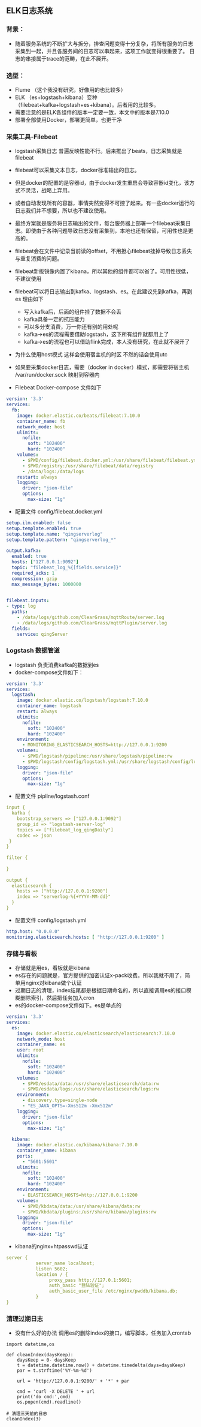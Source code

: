 ## ELK日志系统

### 背景：
- 随着服务系统的不断扩大与拆分，排查问题变得十分复杂，将所有服务的日志采集到一起，并且各服务间的日志可以串起来，这项工作就变得很重要了。
  日志的串接属于trace的范畴，在此不展开。

### 选型：
- Flume （这个我没有研究，好像用的也比较多）
- ELK （es+logstash+kibana）变种（filebeat+kafka+logstash+es+kibana）。后者用的比较多。
- 需要注意的是ELK各组件的版本一定要一致，本文中的版本是7.10.0
- 部署全部使用Docker，部署更简单，也更干净


### 采集工具-Filebeat
- logstash采集日志 普遍反映性能不行。后来推出了beats，日志采集就是filebeat
- filebeat可以采集文本日志，docker标准输出的日志。
- 但是docker的配置的是容器id，由于docker发生重启会导致容器id变化，该方式不灵活，战略上弃用。
- 或者自动发现所有的容器，事情突然变得不可控了起来。有一些docker运行的日志我们并不想要，所以也不建议使用。
- 最终方案就是服务将日志输出的文件，每台服务器上部署一个filebeat采集日志。即使由于各种问题导致日志没有采集到，本地也还有保留，可用性也是更高的。
- filebeat会在文件中记录当前读的offset，不用担心filebeat挂掉导致日志丢失与重复消费的问题。
- filebeat新版镜像内置了kibana，所以其他的组件都可以省了。可用性很低，不建议使用
- filebeat可以将日志输出到kafka、logstash、es。在此建议先到kafka，再到es 理由如下
    - 写入kafka后，后面的组件挂了数据不会丢
    - kafka具备一定的抗压能力
    - 可以多分支消费，万一你还有别的用处呢
    - kafka->es的流程需要借助logstash，这下所有组件就都用上了
    - kafka->es的流程也可以借助flink完成，本人没有研究，在此就不展开了

- 为什么使用host模式 这样会使用宿主机的时区 不然的话会使用utc
- 如果要采集docker日志，需要（docker in docker）模式，即需要将宿主机 /var/run/docker.sock 映射到容器内
- Filebeat Docker-compose 文件如下

```yaml
version: '3.3' 
services: 
  fb: 
    image: docker.elastic.co/beats/filebeat:7.10.0 
    container_name: fb 
    network_mode: host 
    ulimits: 
      nofile: 
        soft: "102400" 
        hard: "102400" 
    volumes: 
      - $PWD/config/filebeat.docker.yml:/usr/share/filebeat/filebeat.yml:ro 
      - $PWD/registry:/usr/share/filebeat/data/registry 
      - /data/logs:/data/logs 
    restart: always 
    logging: 
      driver: "json-file" 
      options: 
        max-size: "1g" 
```

- 配置文件 config/filebeat.docker.yml
```yaml
setup.ilm.enabled: false 
setup.template.enabled: true 
setup.template.name: "qingserverlog" 
setup.template.pattern: "qingserverlog_*" 
 
output.kafka: 
  enabled: true 
  hosts: ["127.0.0.1:9092"] 
  topic: "filebeat_log_%{[fields.service]}" 
  required_acks: 1 
  compression: gzip 
  max_message_bytes: 1000000 

  
filebeat.inputs: 
- type: log 
  paths: 
    - /data/logs/github.com/ClearGrass/mqttRoute/server.log 
    - /data/logs/github.com/ClearGrass/mqttPlugin/server.log 
  fields: 
    service: qingServer 
```

### Logstash 数据管道
- logstash 负责消费kafka的数据到es
- docker-compose文件如下：

```yaml
version: '3.3' 
services: 
  logstash: 
    image: docker.elastic.co/logstash/logstash:7.10.0 
    container_name: logstash 
    restart: always 
    ulimits: 
      nofile: 
        soft: "102400" 
        hard: "102400" 
    environment: 
      - MONITORING_ELASTICSEARCH_HOSTS=http://127.0.0.1:9200
    volumes: 
      - $PWD/logstash/pipeline:/usr/share/logstash/pipeline:rw 
      - $PWD/logstash/config/logstash.yml:/usr/share/logstash/config/logstash.yml:ro 
    logging: 
      driver: "json-file" 
      options: 
        max-size: "1g" 
```

- 配置文件 pipline/logstash.conf
```yaml
input { 
  kafka { 
    bootstrap_servers => ["127.0.0.1:9092"] 
    group_id => "logstash-server-log" 
    topics => ["filebeat_log_qingDaily"] 
    codec => json 
 } 
} 
 
filter { 
 
} 
 
output { 
  elasticsearch { 
    hosts => ["http://127.0.0.1:9200"] 
    index => "serverlog-%{+YYYY-MM-dd}" 
  } 
} 
```

- 配置文件 config/logstash.yml
```yaml
http.host: "0.0.0.0" 
monitoring.elasticsearch.hosts: [ "http://127.0.0.1:9200" ] 
```


### 存储与看板
- 存储就是用es，看板就是kibana
- es存在的问题就是，官方提供的加密认证x-pack收费。所以我就不用了，简单用nginx对kibana做个认证
- 过期日志的清理，index结尾都是根据日期命名的，所以直接调用es的接口模糊删除索引，然后把任务加入cron
- es的docker-compose文件如下。es是单点的

```yaml
version: '3.3' 
services: 
  es: 
    image: docker.elastic.co/elasticsearch/elasticsearch:7.10.0 
    network_mode: host 
    container_name: es 
    user: root 
    ulimits: 
      nofile: 
        soft: "102400" 
        hard: "102400" 
    volumes: 
      - $PWD/esdata/data:/usr/share/elasticsearch/data:rw 
      - $PWD/esdata/logs:/usr/share/elasticsearch/logs:rw 
    environment: 
      - discovery.type=single-node 
      - "ES_JAVA_OPTS=-Xms512m -Xmx512m" 
    logging: 
      driver: "json-file" 
      options: 
        max-size: "1g" 
 
  kibana: 
    image: docker.elastic.co/kibana/kibana:7.10.0 
    container_name: kibana 
    ports: 
      - "5601:5601" 
    ulimits: 
      nofile: 
        soft: "102400" 
        hard: "102400" 
    environment: 
      - ELASTICSEARCH_HOSTS=http://127.0.0.1:9200 
    volumes: 
      - $PWD/kbdata/data:/usr/share/kibana/data:rw 
      - $PWD/kbdata/plugins:/usr/share/kibana/plugins:rw 
    logging: 
      driver: "json-file" 
      options: 
        max-size: "1g" 
```

- kibana的nginx+htpasswd认证
```yaml
server { 
           server_name localhost; 
           listen 5602; 
           location / { 
                proxy_pass http://127.0.1:5601; 
                auth_basic "登陆验证"; 
                auth_basic_user_file /etc/nginx/pwddb/kibana.db; 
           } 
} 
```


### 清理过期日志
- 没有什么好的办法 调用es的删除index的接口，编写脚本，任务加入crontab

```python3
import datetime,os 
 
def cleanIndex(daysKeep): 
    daysKeep = 0- daysKeep 
    t = datetime.datetime.now() + datetime.timedelta(days=daysKeep) 
    par = t.strftime('%Y-%m-%d') 
 
    url = 'http://127.0.0.1:9200/' + '*' + par 
 
    cmd = 'curl -X DELETE ' + url 
    print('do cmd:',cmd) 
    os.popen(cmd).readline() 
 
# 清理三天前的日志
cleanIndex(3) 
```